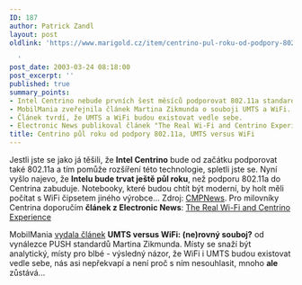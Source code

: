 ```yaml
---
ID: 187
author: Patrick Zandl
layout: post
oldlink: 'https://www.marigold.cz/item/centrino-pul-roku-od-podpory-802-11a-umts-versus-wifi

  '
post_date: 2003-03-24 08:18:00
post_excerpt: ''
published: true
summary_points:
- Intel Centrino nebude prvních šest měsíců podporovat 802.11a standard.
- MobilMania zveřejnila článek Martina Zikmunda o souboji UMTS a WiFi.
- Článek tvrdí, že UMTS a WiFi budou existovat vedle sebe.
- Electronic News publikoval článek "The Real Wi-Fi and Centrino Experience".
title: Centrino půl roku od podpory 802.11a, UMTS versus WiFi
---
```


<p>
Jestli jste se jako já těšili, že <STRONG>Intel Centrino</STRONG> bude od začátku podporovat také 802.11a a tím pomůže rozšíření této technologie, spletli jste se. Nyní vyšlo najevo, že <STRONG>Intelu bude trvat ještě půl roku</STRONG>, než podporu 802.11a do Centrina zabuduje. Notebooky, které budou chtít být moderní, by holt měli počítat s WiFi čipsetem jiného výrobce... Zdroj: <A href="http://www.cmpnetasia.com/ViewArt.cfm?Artid=19127&amp;Catid=1&amp;subcat=8" target=_blank>CMPNews</A>. Pro milovníky Centrina doporučím <STRONG>článek z Electronic News</STRONG>: <A href="http://www.e-insite.net/electronicnews/index.asp?layout=article&amp;articleId=CA286378&amp;stt=000" target=_blank>The Real Wi-Fi and Centrino Experience</A></p>

<p>
MobilMania <A href="http://www.mobilmania.cz/Profi/Ar.asp?ARI=104432&amp;CAI=2119" target=_blank>vydala článek</A> <STRONG>UMTS versus WiFi: (ne)rovný souboj?</STRONG> od vynálezce PUSH standardů Martina Zikmunda. Místy se snaží být analytický, místy pro blbé - výsledný názor, že WiFi i UMTS budou existovat vedle sebe, nás asi nepřekvapí a není proč s ním nesouhlasit, mnoho <STRONG>ale </STRONG>zůstává... </p>
